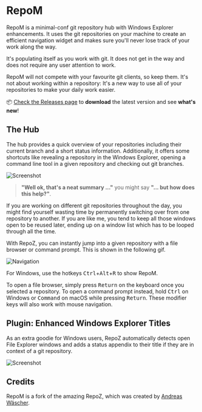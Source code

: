 # RepoM

RepoM is a minimal-conf git repository hub with Windows Explorer enhancements. It uses the git repositories on your machine to create an efficient navigation widget and makes sure you'll never lose track of your work along the way.

It's populating itself as you work with git. It does not get in the way and does not require any user attention to work.

RepoM will not compete with your favourite git clients, so keep them. It's not about working within a repository: It's a new way to use all of your repositories to make your daily work easier.

📦  [Check the Releases page](https://github.com/coenm/RepoM/releases) to **download** the latest version and see **what's new**!

## The Hub

The hub provides a quick overview of your repositories including their current branch and a short status information. Additionally, it offers some shortcuts like revealing a repository in the Windows Explorer, opening a command line tool in a given repository and checking out git branches.

![Screenshot](https://raw.githubusercontent.com/awaescher/RepoZ/master/_doc/RepoZ-ReadMe-UI-Both.png)

> **"Well ok, that's a neat summary ..."** you might say **"... but how does this help?"**.

If you are working on different git repositories throughout the day, you might find yourself wasting time by permanently switching over from one repository to another. If you are like me, you tend to keep all those windows open to be reused later, ending up on a window list which has to be looped through all the time.

With RepoZ, you can instantly jump into a given repository with a file browser or command prompt. This is shown in the following gif.

![Navigation](https://raw.githubusercontent.com/awaescher/RepoZ/master/_doc/QuickNavigation.gif)

For Windows, use the hotkeys <kbd>Ctrl</kbd>+<kbd>Alt</kbd>+<kbd>R</kbd> to show RepoM.

To open a file browser, simply press <kbd>Return</kbd> on the keyboard once you selected a repository. To open a command prompt instead, hold <kbd>Ctrl</kbd> on Windows or <kbd>Command</kbd> on macOS while pressing <kbd>Return</kbd>. These modifier keys will also work with mouse navigation.

## Plugin: Enhanced Windows Explorer Titles

As an extra goodie for Windows users, RepoZ automatically detects open File Explorer windows and adds a status appendix to their title if they are in context of a git repository.

![Screenshot](https://raw.githubusercontent.com/awaescher/RepoZ/master/_doc/RepoZ-ReadMe-Explorer.png)

## Credits

RepoM is a fork of the amazing RepoZ, which was created by [Andreas Wäscher](https://github.com/awaescher/RepoZ).
